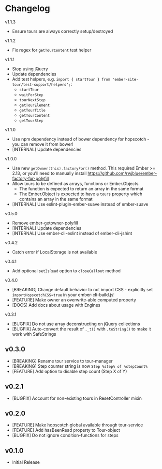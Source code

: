 # Changelog

v1.1.3

* Ensure tours are always correctly setup/destroyed

v1.1.2

* Fix regex for `getTourContent` test helper

v1.1.1

* Stop using jQuery
* Update dependencies
* Add test helpers, e.g. `import { startTour } from 'ember-site-tour/test-support/helpers';`:
  * `startTour`
  * `waitForStep`
  * `tourNextStep`
  * `getTourElement`
  * `getTourTitle`
  * `getTourContent`
  * `getTourStep`

v1.1.0

* Use npm dependency instead of bower dependency for hopscotch - you can remove it from bower!
* [INTERNAL] Update dependencies

v1.0.0

* Use new `getOwner(this).factoryFor()` method. This required Ember >= 2.13, or you'll need to manually install https://github.com/rwjblue/ember-factory-for-polyfill
* Allow tours to be defined as arrays, functions or Ember.Objects. 
  * The function is expected to return an array in the same format
  * The Ember.Object is expected to have a `tours` property which contains an array in the same format
* [INTERNAL] Use eslint-plugin-ember-suave instead of ember-suave

v0.5.0

* Remove ember-getowner-polyfill
* [INTERNAL] Update dependencies
* [INTERNAL] Use ember-cli-eslint instead of ember-cli-jshint

v0.4.2

* Catch error if LocalStorage is not available

v0.4.1

* Add optional `setIsRead` option to `closeCallout` method

v0.4.0

* [BREAKING] Change default behavior to not import CSS - explicitly set `importHopscotchCSS=true` in your ember-cli-build.js!
* [FEATURE] Make owner an overwrite-able computed property
* [DOCS] Add docs about usage with Engines

v0.3.1

* [BUGFIX] Do not use array deconstructing on jQuery collections
* [BUGFIX] Auto-convert the result of `._t()` with `.toString()` to make it work with SafeStrings

## v0.3.0

* [BREAKING] Rename tour service to tour-manager
* [BREAKING] Step counter string is now `Step %step% of %stepCount%`
* [FEATURE] Add option to disable step count (Step X of Y)

## v0.2.1

* [BUGFIX] Account for non-existing tours in ResetController mixin

## v0.2.0

* [FEATURE] Make hopscotch global available through tour-service
* [FEATURE] Add hasBeenRead property to Tour-object
* [BUGFIX] Do not ignore condition-functions for steps

## v0.1.0

* Initial Release
